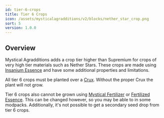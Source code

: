 ```yaml
---
id: tier-6-crops
title: Tier 6 Crops
icon: /assets/mysticalagradditions/v2/blocks/nether_star_crop.png
sort: 5
version: 1.0.0
---
```


## Overview

Mystical Agradditions adds a crop tier higher than Supremium for crops of very high tier materials such as Nether Stars. These crops are made using [Insanium Essence](../items/insanium-essence.md) and have some additional properties and limitations.

All tier 6 crops must be planted over a [Crux](cruxes.md). Without the proper Crux the plant will not grow.

Tier 6 crops also cannot be grown using [Mystical Fertilizer](../../mysticalagriculture/items/mystical-fertilizer.md) or [Fertilized Essence](../../mysticalagriculture/items/fertilized-essence.md). This can be changed however, so you may be able to in some modpacks. Additionally, it's not possible to get a secondary seed drop from tier 6 crops.
